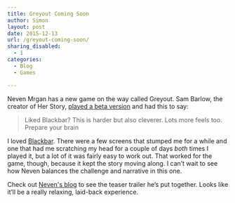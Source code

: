 ```yaml
---
title: Greyout Coming Soon
author: Simon
layout: post
date: 2015-12-13
url: /greyout-coming-soon/
sharing_disabled:
  - 1
categories:
  - Blog
  - Games

---
```

Neven Mrgan has a new game on the way called Greyout. Sam Barlow, the creator of Her Story, [played a beta version][1] and had this to say:

> Liked Blackbar? This is harder but also cleverer. Lots more feels too. Prepare your brain 

I loved [Blackbar][2]. There were a few screens that stumped me for a while and one that had me scratching my head for a couple of days _both_ times I played it, but a lot of it was fairly easy to work out. That worked for the game, though, because it kept the story moving along. I can&#8217;t wait to see how Neven balances the challenge and narrative in this one.

Check out [Neven's blog][3] to see the teaser trailer he&#8217;s put together. Looks like it&#8217;ll be a really relaxing, laid-back experience.

 [1]: https://twitter.com/mrsambarlow/status/672151852662841344
 [2]: http://mrgan.com/blackbar/press/
 [3]: http://mrgan.tumblr.com/post/134993616297/grayout-soon
